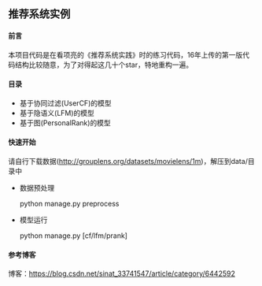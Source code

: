 ## 推荐系统实例
#### 前言
本项目代码是在看项亮的《推荐系统实践》时的练习代码，16年上传的第一版代码结构比较随意，为了对得起这几十个star，特地重构一遍。

#### 目录
* 基于协同过滤(UserCF)的模型
* 基于隐语义(LFM)的模型
* 基于图(PersonalRank)的模型

#### 快速开始
请自行下载数据(http://grouplens.org/datasets/movielens/1m)，解压到data/目录中

* 数据预处理

    python manage.py preprocess

* 模型运行

    python manage.py [cf/lfm/prank]


#### 参考博客
博客：https://blog.csdn.net/sinat_33741547/article/category/6442592
